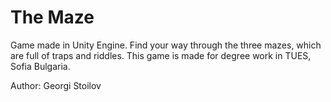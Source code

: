 # The Maze

Game made in Unity Engine. Find your way through the three mazes, which are full of traps and riddles. This game is made for degree work in TUES, Sofia Bulgaria.

Author: Georgi Stoilov
